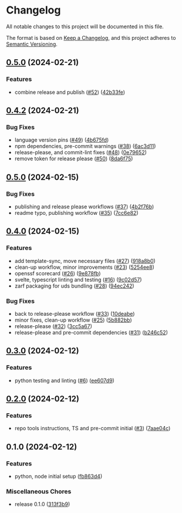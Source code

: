 # Changelog

All notable changes to this project will be documented in this file.

The format is based on [Keep a Changelog](https://keepachangelog.com/en/1.0.0/),
and this project adheres to [Semantic Versioning](https://semver.org/spec/v2.0.0.html).

## [0.5.0](https://github.com/justinthelaw/repository-template/compare/v0.4.2...v0.5.0) (2024-02-21)


### Features

* combine release and publish ([#52](https://github.com/justinthelaw/repository-template/issues/52)) ([42b33fe](https://github.com/justinthelaw/repository-template/commit/42b33fe8362ec61a6c8c29e0c0f31b91f157e583))

## [0.4.2](https://github.com/justinthelaw/repository-template/compare/v0.5.0...v0.4.2) (2024-02-21)


### Bug Fixes

* language version pins ([#49](https://github.com/justinthelaw/repository-template/issues/49)) ([4b675fd](https://github.com/justinthelaw/repository-template/commit/4b675fdf62e0231b2d524f93ebaf41a999faefb4))
* npm dependencies, pre-commit warnings ([#38](https://github.com/justinthelaw/repository-template/issues/38)) ([6ac3d11](https://github.com/justinthelaw/repository-template/commit/6ac3d1168cd9e7acfab5779e9e7ec669e3328c42))
* release-please, and commit-lint fixes ([#48](https://github.com/justinthelaw/repository-template/issues/48)) ([0e79652](https://github.com/justinthelaw/repository-template/commit/0e79652113a505102a1c35a6258932162598cbff))
* remove token for release please ([#50](https://github.com/justinthelaw/repository-template/issues/50)) ([8da6f75](https://github.com/justinthelaw/repository-template/commit/8da6f75f524760f847fcc617a355a73bba77ea60))

## [0.5.0](https://github.com/justinthelaw/repository-template/compare/v0.4.0...v0.5.0) (2024-02-15)


### Bug Fixes

* publishing and release please workflows ([#37](https://github.com/justinthelaw/repository-template/issues/37)) ([4b2f76b](https://github.com/justinthelaw/repository-template/commit/4b2f76be47242759921d43162472cb2275f59f88))
* readme typo, publishing workflow ([#35](https://github.com/justinthelaw/repository-template/issues/35)) ([7cc6e82](https://github.com/justinthelaw/repository-template/commit/7cc6e82a38bd7129a621fd7f3ead511fbdfd0e6d))

## [0.4.0](https://github.com/justinthelaw/repository-template/compare/v0.3.0...v0.4.0) (2024-02-15)


### Features

* add template-sync, move necessary files ([#27](https://github.com/justinthelaw/repository-template/issues/27)) ([918a8b0](https://github.com/justinthelaw/repository-template/commit/918a8b0aed3a16289060a6e245de945feda8e804))
* clean-up workflow, minor improvements ([#23](https://github.com/justinthelaw/repository-template/issues/23)) ([5254ee8](https://github.com/justinthelaw/repository-template/commit/5254ee88833250be523a4f2e630ab1c66391cd8b))
* openssf scorecard ([#26](https://github.com/justinthelaw/repository-template/issues/26)) ([9e878fb](https://github.com/justinthelaw/repository-template/commit/9e878fbae7c20a8a70848d1565d550c549cd25ff))
* svelte, typescript linting and testing ([#16](https://github.com/justinthelaw/repository-template/issues/16)) ([9c02d57](https://github.com/justinthelaw/repository-template/commit/9c02d57ef68262ac512ca0c0fed178cb373ef7e2))
* zarf packaging for uds bundling ([#28](https://github.com/justinthelaw/repository-template/issues/28)) ([94ec242](https://github.com/justinthelaw/repository-template/commit/94ec2423fcc53414806e2ad338b3f30693e2b9f8))


### Bug Fixes

* back to release-please workflow ([#33](https://github.com/justinthelaw/repository-template/issues/33)) ([10deabe](https://github.com/justinthelaw/repository-template/commit/10deabeab7191e2bdfcc5e0becd88764f657a0ba))
* minor fixes, clean-up workflow ([#25](https://github.com/justinthelaw/repository-template/issues/25)) ([5b882bb](https://github.com/justinthelaw/repository-template/commit/5b882bbe243aece09e17df78c190abdeff509679))
* release-please ([#32](https://github.com/justinthelaw/repository-template/issues/32)) ([3cc5a67](https://github.com/justinthelaw/repository-template/commit/3cc5a67ae4cc2174398ec3a13184b951dfe1c530))
* release-please and pre-commit dependencies ([#31](https://github.com/justinthelaw/repository-template/issues/31)) ([b246c52](https://github.com/justinthelaw/repository-template/commit/b246c520257956bf8564832872f54d3c1f378b13))

## [0.3.0](https://github.com/justinthelaw/repository-template/compare/v0.2.0...v0.3.0) (2024-02-12)


### Features

* python testing and linting ([#6](https://github.com/justinthelaw/repository-template/issues/6)) ([ee607d9](https://github.com/justinthelaw/repository-template/commit/ee607d956799fe2ccecf04862cd521e80d51c81c))

## [0.2.0](https://github.com/justinthelaw/repository-template/compare/v0.1.0...v0.2.0) (2024-02-12)


### Features

* repo tools instructions, TS and pre-commit initial ([#3](https://github.com/justinthelaw/repository-template/issues/3)) ([7aae04c](https://github.com/justinthelaw/repository-template/commit/7aae04c0b370e2a0819b8d0de3663c1bdd9c325b))

## 0.1.0 (2024-02-12)


### Features

* python, node initial setup ([fb863d4](https://github.com/justinthelaw/repository-template/commit/fb863d4a84b86d11911592e0f416fa111c44d261))


### Miscellaneous Chores

* release 0.1.0 ([313f3b9](https://github.com/justinthelaw/repository-template/commit/313f3b9bd6231269ed8ea2e4420824b7c2b9d8a5))

